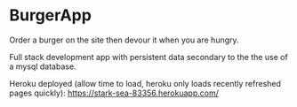 # BurgerApp

Order a burger on the site then devour it when you are hungry. 

Full stack development app with persistent data secondary to the the use of a mysql database. 


Heroku deployed (allow time to load, heroku only loads recently refreshed pages quickly):
https://stark-sea-83356.herokuapp.com/
